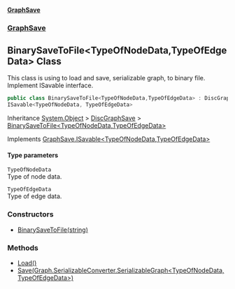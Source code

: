 #### [GraphSave](./index.md 'index')
### [GraphSave](./GraphSave.md 'GraphSave')
## BinarySaveToFile&lt;TypeOfNodeData,TypeOfEdgeData&gt; Class
This class is using to load and save, serializable graph, to binary file. Implement ISavable interface.  
```csharp
public class BinarySaveToFile<TypeOfNodeData,TypeOfEdgeData> : DiscGraphSave,
ISavable<TypeOfNodeData, TypeOfEdgeData>
```
Inheritance [System.Object](https://docs.microsoft.com/en-us/dotnet/api/System.Object 'System.Object') &gt; [DiscGraphSave](./GraphSave-DiscGraphSave.md 'GraphSave.DiscGraphSave') &gt; [BinarySaveToFile&lt;TypeOfNodeData,TypeOfEdgeData&gt;](./GraphSave-BinarySaveToFile-TypeOfNodeData_TypeOfEdgeData-.md 'GraphSave.BinarySaveToFile&lt;TypeOfNodeData,TypeOfEdgeData&gt;')  

Implements [GraphSave.ISavable&lt;](./GraphSave-ISavable-TypeOfNodeData_TypeOfEdgeData-.md 'GraphSave.ISavable&lt;TypeOfNodeData,TypeOfEdgeData&gt;')[TypeOfNodeData](#GraphSave-BinarySaveToFile-TypeOfNodeData_TypeOfEdgeData--TypeOfNodeData 'GraphSave.BinarySaveToFile&lt;TypeOfNodeData,TypeOfEdgeData&gt;.TypeOfNodeData')[,](./GraphSave-ISavable-TypeOfNodeData_TypeOfEdgeData-.md 'GraphSave.ISavable&lt;TypeOfNodeData,TypeOfEdgeData&gt;')[TypeOfEdgeData](#GraphSave-BinarySaveToFile-TypeOfNodeData_TypeOfEdgeData--TypeOfEdgeData 'GraphSave.BinarySaveToFile&lt;TypeOfNodeData,TypeOfEdgeData&gt;.TypeOfEdgeData')[&gt;](./GraphSave-ISavable-TypeOfNodeData_TypeOfEdgeData-.md 'GraphSave.ISavable&lt;TypeOfNodeData,TypeOfEdgeData&gt;')  
#### Type parameters
<a name='GraphSave-BinarySaveToFile-TypeOfNodeData_TypeOfEdgeData--TypeOfNodeData'></a>
`TypeOfNodeData`  
Type of node data.  
  
<a name='GraphSave-BinarySaveToFile-TypeOfNodeData_TypeOfEdgeData--TypeOfEdgeData'></a>
`TypeOfEdgeData`  
Type of edge data.  
  
### Constructors
- [BinarySaveToFile(string)](./GraphSave-BinarySaveToFile-TypeOfNodeData_TypeOfEdgeData--BinarySaveToFile(string).md 'GraphSave.BinarySaveToFile&lt;TypeOfNodeData,TypeOfEdgeData&gt;.BinarySaveToFile(string)')
### Methods
- [Load()](./GraphSave-BinarySaveToFile-TypeOfNodeData_TypeOfEdgeData--Load().md 'GraphSave.BinarySaveToFile&lt;TypeOfNodeData,TypeOfEdgeData&gt;.Load()')
- [Save(Graph.SerializableConverter.SerializableGraph&lt;TypeOfNodeData,TypeOfEdgeData&gt;)](./GraphSave-BinarySaveToFile-TypeOfNodeData_TypeOfEdgeData--Save(Graph-SerializableConverter-SerializableGraph-TypeOfNodeData_TypeOfEdgeData-).md 'GraphSave.BinarySaveToFile&lt;TypeOfNodeData,TypeOfEdgeData&gt;.Save(Graph.SerializableConverter.SerializableGraph&lt;TypeOfNodeData,TypeOfEdgeData&gt;)')
